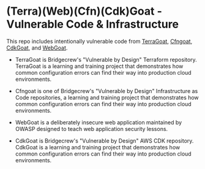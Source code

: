 # (Terra)(Web)(Cfn)(Cdk)Goat - Vulnerable Code & Infrastructure  

This repo includes intentionally vulnerable code from [TerraGoat](https://github.com/bridgecrewio/terragoat), [Cfngoat](https://github.com/bridgecrewio/cfngoat), [CdkGoat](https://github.com/bridgecrewio/cdkgoat), and [WebGoat](https://github.com/WebGoat/WebGoat).

- TerraGoat is Bridgecrew's "Vulnerable by Design" Terraform repository. TerraGoat is a learning and training project that demonstrates how common configuration errors can find their way into production cloud environments.

- Cfngoat is one of Bridgecrew's "Vulnerable by Design" Infrastructure as Code repositories, a learning and training project that demonstrates how common configuration errors can find their way into production cloud environments.

- WebGoat is a deliberately insecure web application maintained by OWASP designed to teach web application security lessons.

- CdkGoat is Bridgecrew's "Vulnerable by Design" AWS CDK repository. CdkGoat is a learning and training project that demonstrates how common configuration errors can find their way into production cloud environments. 
